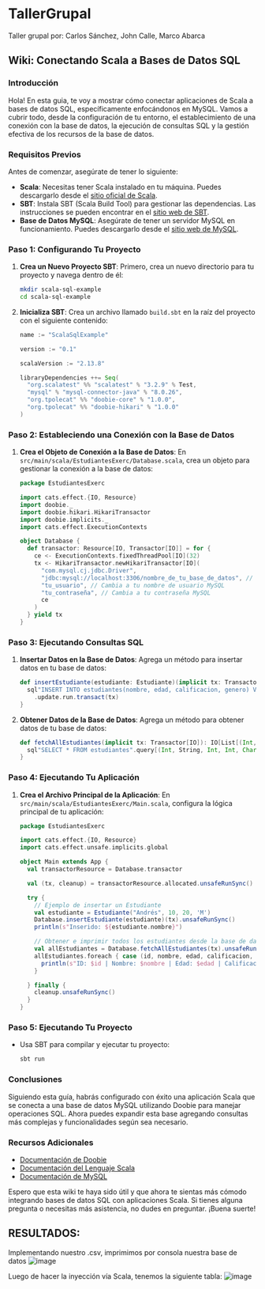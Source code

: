 # TallerGrupal
Taller grupal por: Carlos Sánchez, John Calle, Marco Abarca

## Wiki: Conectando Scala a Bases de Datos SQL

### Introducción

Hola! En esta guia, te voy a mostrar cómo conectar aplicaciones de Scala a bases de datos SQL, específicamente enfocándonos en MySQL. Vamos a cubrir todo, desde la configuración de tu entorno, el establecimiento de una conexión con la base de datos, la ejecución de consultas SQL y la gestión efectiva de los recursos de la base de datos.

### Requisitos Previos

Antes de comenzar, asegúrate de tener lo siguiente:

- **Scala**: Necesitas tener Scala instalado en tu máquina. Puedes descargarlo desde el [sitio oficial de Scala](https://www.scala-lang.org/download/).
- **SBT**: Instala SBT (Scala Build Tool) para gestionar las dependencias. Las instrucciones se pueden encontrar en el [sitio web de SBT](https://www.scala-sbt.org/download.html).
- **Base de Datos MySQL**: Asegúrate de tener un servidor MySQL en funcionamiento. Puedes descargarlo desde el [sitio web de MySQL](https://dev.mysql.com/downloads/mysql/).

### Paso 1: Configurando Tu Proyecto

1. **Crea un Nuevo Proyecto SBT**:
   Primero, crea un nuevo directorio para tu proyecto y navega dentro de él:
   ```bash
   mkdir scala-sql-example
   cd scala-sql-example
   ```

2. **Inicializa SBT**:
   Crea un archivo llamado `build.sbt` en la raíz del proyecto con el siguiente contenido:
   ```scala
   name := "ScalaSqlExample"

   version := "0.1"

   scalaVersion := "2.13.8"

   libraryDependencies ++= Seq(
     "org.scalatest" %% "scalatest" % "3.2.9" % Test,
     "mysql" % "mysql-connector-java" % "8.0.26",
     "org.tpolecat" %% "doobie-core" % "1.0.0",
     "org.tpolecat" %% "doobie-hikari" % "1.0.0"
   )
   ```

### Paso 2: Estableciendo una Conexión con la Base de Datos

1. **Crea el Objeto de Conexión a la Base de Datos**:
   En `src/main/scala/EstudiantesExerc/Database.scala`, crea un objeto para gestionar la conexión a la base de datos:
   ```scala
   package EstudiantesExerc

   import cats.effect.{IO, Resource}
   import doobie._
   import doobie.hikari.HikariTransactor
   import doobie.implicits._
   import cats.effect.ExecutionContexts

   object Database {
     def transactor: Resource[IO, Transactor[IO]] = for {
       ce <- ExecutionContexts.fixedThreadPool[IO](32)
       tx <- HikariTransactor.newHikariTransactor[IO](
         "com.mysql.cj.jdbc.Driver",
         "jdbc:mysql://localhost:3306/nombre_de_tu_base_de_datos", // Cambia a tu nombre de base de datos
         "tu_usuario", // Cambia a tu nombre de usuario MySQL
         "tu_contraseña", // Cambia a tu contraseña MySQL
         ce
       )
     } yield tx
   }
   ```

### Paso 3: Ejecutando Consultas SQL

1. **Insertar Datos en la Base de Datos**:
   Agrega un método para insertar datos en tu base de datos:
   ```scala
   def insertEstudiante(estudiante: Estudiante)(implicit tx: Transactor[IO]): IO[Int] = {
     sql"INSERT INTO estudiantes(nombre, edad, calificacion, genero) VALUES (${estudiante.nombre}, ${estudiante.edad}, ${estudiante.calificacion}, ${estudiante.genero})"
       .update.run.transact(tx)
   }
   ```

2. **Obtener Datos de la Base de Datos**:
   Agrega un método para obtener datos de tu base de datos:
   ```scala
   def fetchAllEstudiantes(implicit tx: Transactor[IO]): IO[List[(Int, String, Int, Int, Char)]] = {
     sql"SELECT * FROM estudiantes".query[(Int, String, Int, Int, Char)].to[List].transact(tx)
   }
   ```

### Paso 4: Ejecutando Tu Aplicación

1. **Crea el Archivo Principal de la Aplicación**:
   En `src/main/scala/EstudiantesExerc/Main.scala`, configura la lógica principal de tu aplicación:
   ```scala
   package EstudiantesExerc

   import cats.effect.{IO, Resource}
   import cats.effect.unsafe.implicits.global

   object Main extends App {
     val transactorResource = Database.transactor

     val (tx, cleanup) = transactorResource.allocated.unsafeRunSync()

     try {
       // Ejemplo de insertar un Estudiante
       val estudiante = Estudiante("Andrés", 10, 20, 'M')
       Database.insertEstudiante(estudiante)(tx).unsafeRunSync()
       println(s"Inserido: ${estudiante.nombre}")

       // Obtener e imprimir todos los estudiantes desde la base de datos
       val allEstudiantes = Database.fetchAllEstudiantes(tx).unsafeRunSync()
       allEstudiantes.foreach { case (id, nombre, edad, calificacion, genero) =>
         println(s"ID: $id | Nombre: $nombre | Edad: $edad | Calificacion: $calificacion | Genero: $genero")
       }

     } finally {
       cleanup.unsafeRunSync()
     }
   }
   ```

### Paso 5: Ejecutando Tu Proyecto

- Usa SBT para compilar y ejecutar tu proyecto:
  ```bash
  sbt run
  ```

### Conclusiones

Siguiendo esta guía, habrás configurado con éxito una aplicación Scala que se conecta a una base de datos MySQL utilizando Doobie para manejar operaciones SQL. Ahora puedes expandir esta base agregando consultas más complejas y funcionalidades según sea necesario.

### Recursos Adicionales

- [Documentación de Doobie](https://tpolecat.github.io/doobie/)
- [Documentación del Lenguaje Scala](https://docs.scala-lang.org/)
- [Documentación de MySQL](https://dev.mysql.com/doc/)

Espero que esta wiki te haya sido útil y que ahora te sientas más cómodo integrando bases de datos SQL con aplicaciones Scala. Si tienes alguna pregunta o necesitas más asistencia, no dudes en preguntar. ¡Buena suerte!


## RESULTADOS:
Implementando nuestro .csv, imprimimos por consola nuestra base de datos
![image](https://github.com/user-attachments/assets/0b44f52c-fe3c-4dff-997d-fe0ee94e3c95)

Luego de hacer la inyección vía Scala, tenemos la siguiente tabla:
![image](https://github.com/user-attachments/assets/a2ef98f4-fc7e-40e3-a6a3-c632d3e05e83)

